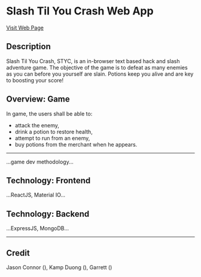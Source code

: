 # Slash Til You Crash Web App
<a href="https://styc.app">Visit Web Page</a>
<h2>Description</h2>
Slash Til You Crash, STYC, is an in-browser text based hack and slash adventure game. The objective of the game is to defeat as many enemies as you can before you yourself are slain. Potions keep you alive and are key to boosting your score!

<h2>Overview: Game</h2>
In game, the users shall be able to:
<ul>
  <li>attack the enemy,</li>
  <li>drink a potion to restore health,</li>
  <li>attempt to run from an enemy,</li>
  <li>buy potions from the merchant when he appears.</li>
</ul>
<hr />
...game dev methodology...

<h2>Technology: Frontend</h2>

<p>
...ReactJS, Material IO...
</p>

<h2>Technology: Backend</h2>

<p>
...ExpressJS, MongoDB...
</p>

<hr />
<h2>Credit</h2>
Jason Connor (),
Kamp Duong (),
Garrett ()